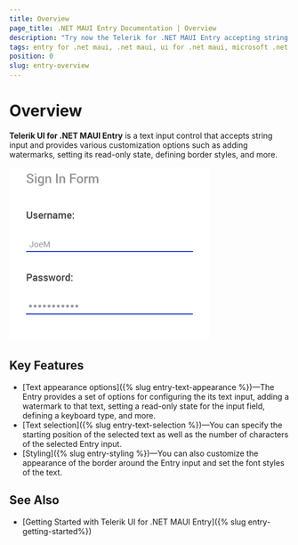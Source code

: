 ```yaml
---
title: Overview
page_title: .NET MAUI Entry Documentation | Overview
description: "Try now the Telerik for .NET MAUI Entry accepting string input and providing various customization options such as adding watermarks and more."
tags: entry for .net maui, .net maui, ui for .net maui, microsoft .net maui
position: 0
slug: entry-overview
---
```


# Overview

**Telerik UI for .NET MAUI Entry** is a text input control that accepts string input and provides various customization options such as adding watermarks, setting its read-only state, defining border styles, and more.

![Entry Overview](images/entry_overview.png "Entry Overview")

## Key Features

* [Text appearance options]({% slug entry-text-appearance %})&mdash;The Entry provides a set of options for configuring the its text input, adding a watermark to that text, setting a read-only state for the input field, defining a keyboard type, and more.
* [Text selection]({% slug entry-text-selection %})&mdash;You can specify the starting position of the selected text as well as the number of characters of the selected Entry input.
* [Styling]({% slug entry-styling %})&mdash;You can also customize the appearance of the border around the Entry input and set the font styles of the text.

## See Also

- [Getting Started with Telerik UI for .NET MAUI Entry]({% slug entry-getting-started%})
